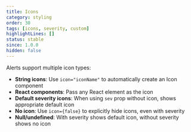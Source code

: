 ```yaml
---
title: Icons
category: styling
order: 30
tags: [icons, severity, custom]
highlightLines: []
status: stable
since: 1.0.0
hidden: false
---
```


Alerts support multiple icon types:

- **String icons**: Use `icon="iconName"` to automatically create an Icon component
- **React components**: Pass any React element as the icon
- **Default severity icons**: When using `sev` prop without icon, shows appropriate default icon
- **No icon**: Use `icon={false}` to explicitly hide icons, even with severity
- **Null/undefined**: With severity shows default icon, without severity shows no icon

```
